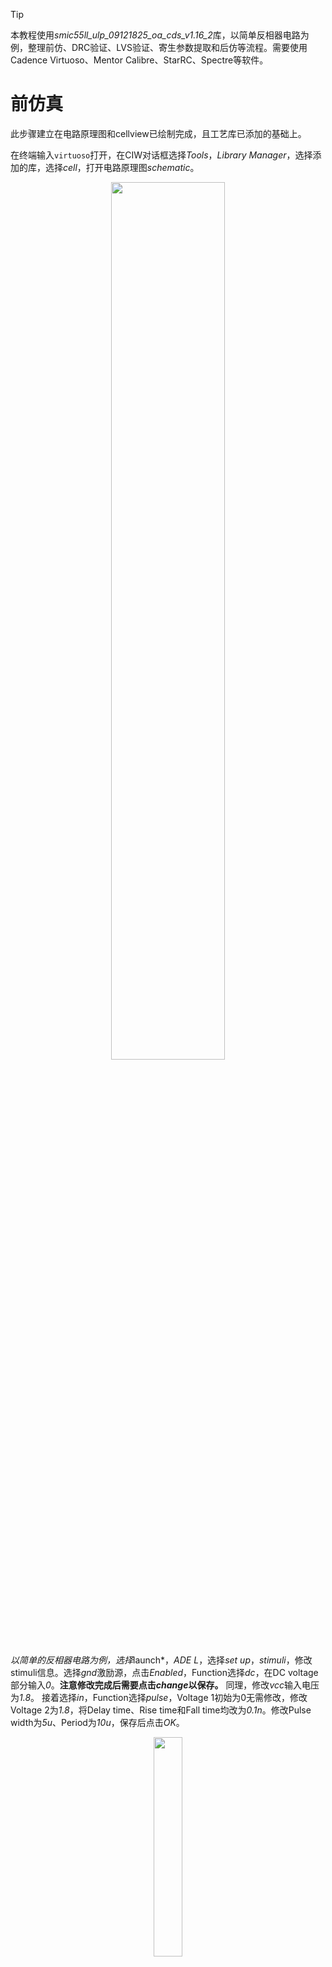 > [!TIP]
> 本教程使用*smic55ll_ulp_09121825_oa_cds_v1.16_2*库，以简单反相器电路为例，整理前仿、DRC验证、LVS验证、寄生参数提取和后仿等流程。需要使用Cadence Virtuoso、Mentor Calibre、StarRC、Spectre等软件。

# 前仿真
此步骤建立在电路原理图和cellview已绘制完成，且工艺库已添加的基础上。

在终端输入`virtuoso`打开，在CIW对话框选择*Tools*，*Library Manager*，选择添加的库，选择*cell*，打开电路原理图*schematic*。

<div align=center><img src="https://github.com/user-attachments/assets/49dc184d-ae29-469b-9483-a350787c6035" width=60% height=60%/></div>

*以简单的反相器电路为例，选择*launch*，*ADE L*，选择*set up*，*stimuli*，修改stimuli信息。选择*gnd*激励源，点击*Enabled*，Function选择*dc*，在DC voltage部分输入*0*。**注意修改完成后需要点击*change*以保存。** 同理，修改*vcc*输入电压为*1.8*。
接着选择*in*，Function选择*pulse*，Voltage 1初始为0无需修改，修改Voltage 2为*1.8*，将Delay time、Rise time和Fall time均改为*0.1n*。修改Pulse width为*5u*、Period为*10u*，保存后点击*OK*。

<div align=center><img src="https://github.com/user-attachments/assets/e52299d6-51af-4599-a9eb-cfb701b73bdf" width=30% height=30%/></div>

在*set up*，*Model Libraries*中，选择添加Model File。选择添加调用的库文件，**注意需要保持调用的库统一，并取消选择系统初始库，否则可能造成重复define error！** 找到*Models*文件夹，选择*spectre文件*，点击*spe.lib*文件并选择。选择Section为*tt*，点击*OK*。

<div align=center><img src="https://github.com/user-attachments/assets/e31d672a-1ac3-40ed-9d61-472f81a08bdc" width=50% height=50%/></div>

选择*Analyses*，*Choose*，修改Stop Time为*50u*，选择*conservative*，点击*OK*。

<div align=center><img src="https://github.com/user-attachments/assets/16b0daa7-afea-4acb-9bd2-e70cc4218a57" width=30% height=30%/></div>

接着选择*Outputs*，*To Be Plotted*，*Select On Design*，在电路图上选择*input电路和output电路*。选择*Simulation*，*Netlist and Run*，得到波形图。选择右上角*Split All Strips*，将input与output波形图分开。

<div align=center><img src="https://github.com/user-attachments/assets/f7da72e2-e32b-4589-9fe4-8093ab643fe8" width=60% height=60%/></div>

选择*Simulation*，*Netlist*，*Create*，生成*cdl和scs网表*（建议命名为*input.scs*）并保存，方便后仿时调用。至此，前仿完成。


# DRC验证
> DRC验证是对设计版图进行检查，以版图层为目标，对相同及相邻版图层之间的关系及尺寸进行规则检查，目的是保证版图满足流片厂家的设计规则[^1]。

此步骤建立在电路原理图、电路版图和cellview已绘制完成，且工艺库已添加的基础上。

打开电路版图*layout*，选择*Calibre*，*Run nmDRC*，关闭*Load Runset File*窗口，选择*DRC Rules File*。在*Calibre文件夹*中选择*DRC文件夹*，选择*drc*文件并确定，点击*Run DRC*。

<div align=center><img src="https://github.com/user-attachments/assets/ee703472-69b5-4bbc-8649-dd12b014263a" width=40% height=40%/></div>

根据验证结果修改错误，密度错误可暂时忽略。至此，DRC验证完成。

<div align=center><img src="https://github.com/user-attachments/assets/0b873031-fc80-4f0c-b75e-e64caa5bc7f7" width=60% height=60%/></div>

## 报错及解决方法举例
- density相关
  - 忽略
- GT is enclosed by SN and /or SP
  - 


# LVS验证
> LVS (Layout Versus Schematic) 验证目的在于检查人工绘制的版图是否和电路结构相符[^1]。

此步骤建立在电路原理图、电路版图和cellview已绘制完成、工艺库已添加，且DRC验证已通过的基础上。

打开电路版图*layout*，选择*Calibre*，*Run nmLVS*。同理，选择*LVS Rules File*。出现*√*和*☺*则表示LVS验证通过。至此，DRC验证完成。

<div align=center><img src="https://github.com/user-attachments/assets/08bd844c-fdcb-41c8-810d-227cd6fcf3bd" width=80% height=80%/></div>


# 寄生参数提取

## linux终端常用快捷键:
| 快捷键 | 作用 |
| :---: | :---: |
| `ls` | 显示文件夹中所有文件名 |
| `vi` | 打开文件 |
| `/` | 搜索 |
| `i` | 修改文件 |
| `n` | 跳到下个搜索的内容 |
| `esc` | 退出编辑模式 |
| `:wq!` | 保存并强制退出 |
| `:q` | 退出 |

此步骤建立在电路原理图、电路版图和cellview已绘制完成、工艺库已添加，且DRC、LVS验证已通过的基础上。本教程将以CCI StarRC CUI-Flow[^2]为例，即Run StarRC command line file for CUI。

首先建议新建一个文件夹，在文件夹中复制以下文件进来：
- CDL netlist（前仿得到）
- Calibre_LVS_runset_CCI文件，即SMIC库中的lvs文件
- layout生成的gds文件（在版图界面选择*File*，*Export Stream from VM*）
- CCI_cmd文件（在smic库中找到CCI_StarRC文件夹内的CCI_flow_for_CUI文件夹）
- query_cmd文件（同上）
- nxtgrd文件（在smic库中NXTGRD文件夹内，选择**RCMAX**文件）
- mapping file（在smic库中找到CCI_StarRC文件夹内的CCI_flow_for_CUI文件夹，选择**tran.map**文件）

先进行环境配置。打开终端，输入`ls`显示文件夹中所有文件名，输入`vi`打开并修改LVS runset文件。输入`/`搜索要修改的位置，点击`n`跳到下个搜索到的文字，此处可搜索`TOPMETAL`。输入`i`进入insert模式，根据所使用的total metal layer数量修改数字，此处修改为`TOPMETAL 8`。修改TOP_METAL_NUM，可以根据文件夹名*SMIC 1TM*或是*SMIC 2TM*修改为`SINGLE`或是`DOUBLE`。点击*esc*退出编辑模式。

<div align=center><img src="https://github.com/user-attachments/assets/c2009974-1e0b-4518-94dd-565024fc2a47" width=50% height=50%/></div>

同理，修改*RC_RUN TRUE*和*Back_Annotation_Flow*。若想要StarRC output格式为Extracted View，则修改为*1*；若想要格式为netlist，则修改为*2*。

<div align=center><img src="https://github.com/user-attachments/assets/c9a2f044-6208-40f5-9b05-5cf483f6da52" width=50% height=50%/></div>

添加`MASK SVDB DIRECTORY "sdvb" QUERY CCI`，或是`CCI QUERY`，需要根据前几行格式自行判断。若已经有这行了，则**无需添加**，否则会报错。

<div align=center><img src="https://github.com/user-attachments/assets/a201c216-44df-47d7-8423-59c399217ecb" width=50% height=50%/></div>

修改cdl文件和gds文件的路径和cell name。输入指令`:wq!`强制保存并退出。

<div align=center><img src="https://github.com/user-attachments/assets/4f65192f-4ef1-4a25-ac85-b7d5c1b5b99f" width=50% height=50%/></div>

为防止寄生电容电阻参数被二次提取，在终端输入`calibre -lvs -hier -hcell hcell_list \u2013spice ./svdb/<top_cell>.sp <Calibre_LVS_runset_CCI>`，注意替换top cell为cell name，Calibre_LVS_runset_CCI为LVS runset file文件名。注意此处command为case-sensitive。

修改*CCI_cmd*文件，修改为`MAGNIFY_DEVICE_PARAMS: NO`（可能无需修改），`BLOCK: <cell name>`。在`TCAD_GRD_FILE`后修改nxtgrd文件名，在`MAPPING_FILE`后修改map file名字。定义生成的寄生参数文件，以*spf*为后缀。将`CALIBRE_RUNSET`修改为LVS runset文件名。

<div align=center><img src="https://github.com/user-attachments/assets/70940332-28c5-4104-b617-e44bb07d7e20" width=50% height=50%/></div>

修改*query_cmd*文件，将文件中所有`TOP_CELL`的部分全都替换为自己的cell name，共有9处。

<div align=center><img src="https://github.com/user-attachments/assets/eb6e34ef-ceb1-4d16-88ba-4b026145a05c" width=50% height=50%/></div>

用前面修改好的.lvs规则文件跑一遍版图的lvs，记住需要勾选下图所示选项[^3]，生成svdb文件夹：

<div align=center><img src="https://github.com/user-attachments/assets/ac567737-b73d-4bfd-aee4-1c5f60ee3388" width=70% height=70%/></div>

在终端输入`calibre -query_input query_cmd -query svdb <top_cell>`，修改cell name，生成StarRC output database文件。

接着输入`StarXtract -clean CCI_cmd`，生成寄生参数网表*spf*文件。至此，寄生参数提取完成。


# 后仿真

新建文件夹，将后仿生成的*spf*文件和前仿生成的*scs*文件都复制进去。scs文件一般在DRC，Simu，spectre，schematic，netlist中。将*scs*文件中对应于版图cell的模块替代为*spf*，例如此处，将`subckt lxm_JJ_NVLOGIC_ARRAY_FELL_I`模块进行修改，首先将下图圈起部分的*spf*顶层的端口命名顺序修改为与*scs*文件相同。此步骤本例不需要。

<div align=center><img src="https://github.com/user-attachments/assets/5ca103da-5645-41ab-be2b-64acad13c338" width=80% height=80%/></div>

其次在*scs*文件中将该模块所有部分删除或者注释掉，并修改为：`include xxx.spf`。并在该声明前面添加命令`simulator lang=spice`，在声明结束后添加命令`simulator lang=spectre`[^3]。

打开终端，输入`spectre -raw psf <input.scs> ++aps`，生成psf文件夹，并将相关的波形信息存放于内部，`++aps`是为了加快后仿真的速度。

在*前仿的simulation*文件夹内找到*psf*文件夹（路径同scs文件），并复制内部的*runObjFile*文件到后仿生成的*psf*文件夹内。

打开*virtuoso ADE L*，选择*Tools*，*Results Browser*。选择*File*，*Open Results*，选择后仿生成的*psf文件*并打开。在左侧选择*tran*，便可以查看波形。至此，后仿结束。

<div align=center><img src="https://github.com/user-attachments/assets/53dad37f-143c-4772-9699-57e331281b14" width=70% height=70%/></div>


# 参考文献
[^1]: CMOS模拟集成电路版图设计与验证——基于Cadence Virtuoso与Mentor Calibre
[^2]: Quick-start on SMIC Calibre Connectivity Interface (CCI) - StarRC Flow
[^3]: StarRC 寄生参数提取与后仿
